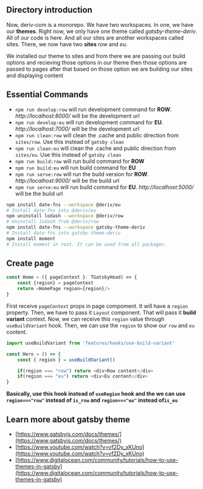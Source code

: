 ## Directory introduction

Now, deriv-com is a monorepo. We have two workspaces. In one, we have our **themes**. Right now, we only have one theme called *gatsby-theme-deriv*. All of our code is here. And all our sites are another workspaces called sites. There, we now have two **sites** *row* and *eu*.

We installed our theme to sites and from there we are passing our build options and recieving those options in our theme then those options are passed to pages after that based on those option we are building our sites and displaying content 


## Essential Commands

* `npm run develop:row` will run development command for **ROW**. *http://localhost:8000/* will be the development url
* `npm run develop:eu` will run development command for **EU**. *http://localhost:7000/* will be the development url
* `npm run clean:row` will clean the .cache and public direction from `sites/row`. Use this instead of `gatsby clean`
* `npm run clean:eu` will clean the .cache and public direction from `sites/eu`. Use this instead of `gatsby clean`
* `npm run build:row` will run build command for **ROW**
* `npm run build:eu` will run build command for **EU**
* `npm run serve:row` will run the build version for **ROW**. *http://localhost:9000/* will be the build url
* `npm run serve:eu` will run build command for **EU**.  *http://localhost:5000/* will be the build url


```bash
npm install date-fns --workspace @deriv/eu 
# Install date-fns into @deriv/eu
npm uninstall lodash --workspace @deriv/row 
# Uninstall lodash from @deriv/row
npm install date-fns --workspace gatsby-theme-deriv 
# Install date-fns into gatsby-theme-deriv
npm install moment 
# Install moment in root. It can be used from all packages.
```

## Create page

```javascript
const Home = ({ pageContext }: TGatsbyHead) => {
    const {region} = pageContext
    return <HomePage region={region}/>
}
```

First receive `pageContext` props in page compoment. It will have a `region` property. Then, we have to pass it `Layout` component. That will pass it **build variant** context. Now, we can receive this `region` value through `useBuildVariant` hook. Then, we can use the `region` to show our `row` and `eu` content. 

```javascript
import useBuildVariant from 'features/hooks/use-build-variant'

const Hero = () => {
    const { region } = useBuildVariant()

    if(region === "row") return <div>Row content</div>
    if(region === "eu") return <div>Eu content</div>
}

```

**Basically, use this hook instead of `useRegion` hook and the we can use `region==="row"` instead of `is_row` and `region==="eu"` instead of`is_eu`**


## Learn more about gatsby theme

* [https://www.gatsbyjs.com/docs/themes/](https://www.gatsbyjs.com/docs/themes/)
* [https://www.youtube.com/watch?v=vf2Dy_xKUno](https://www.youtube.com/watch?v=vf2Dy_xKUno)
* [https://www.digitalocean.com/community/tutorials/how-to-use-themes-in-gatsby](https://www.digitalocean.com/community/tutorials/how-to-use-themes-in-gatsby)